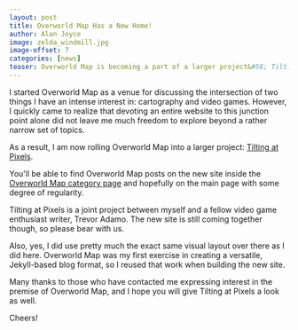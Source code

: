 ```yaml
---
layout: post
title: Overworld Map Has a New Home!
author: Alan Joyce
image: zelda_windmill.jpg
image-offset: 7
categories: [news]
teaser: Overworld Map is becoming a part of a larger project&#58; Tilting at Pixels.
---
```


I started Overworld Map as a venue for discussing the intersection of two things I have an intense interest in: cartography and video games. However, I quickly came to realize that devoting an entire website to this junction point alone did not leave me much freedom to explore beyond a rather narrow set of topics.

As a result, I am now rolling Overworld Map into a larger project: [Tilting at Pixels](http://tiltingatpixels.com).

You'll be able to find Overworld Map posts on the new site inside the [Overworld Map category page](http://tiltingatpixels.com/overworld-map/) and hopefully on the main page with some degree of regularity.

Tilting at Pixels is a joint project between myself and a fellow video game enthusiast writer, Trevor Adamo. The new site is still coming together though, so please bear with us.

Also, yes, I did use pretty much the exact same visual layout over there as I did here. Overworld Map was my first exercise in creating a versatile, Jekyll-based blog format, so I reused that work when building the new site.

Many thanks to those who have contacted me expressing interest in the premise of Overworld Map, and I hope you will give Tilting at Pixels a look as well.

Cheers!
